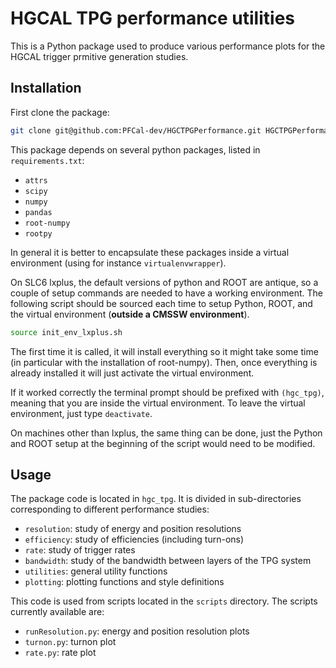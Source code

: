 # HGCAL TPG performance utilities
This is a Python package used to produce various performance plots for the HGCAL trigger prmitive generation studies.

## Installation
First clone the package:
```bash
git clone git@github.com:PFCal-dev/HGCTPGPerformance.git HGCTPGPerformance
```

This package depends on several python packages, listed in `requirements.txt`:
* `attrs`
* `scipy`
* `numpy`
* `pandas`
* `root-numpy`
* `rootpy`

In general it is better to encapsulate these packages inside a virtual environment (using for instance `virtualenvwrapper`).

On SLC6 lxplus, the default versions of python and ROOT are antique, so a couple of setup commands are needed to have a working environment. The following script should be sourced each time to setup Python, ROOT, and the virtual environment (**outside a CMSSW environment**).
```bash
source init_env_lxplus.sh
```
The first time it is called, it will install everything so it might take some time (in particular with the installation of root-numpy). Then, once everything is already installed it will just activate the virtual environment.

If it worked correctly the terminal prompt should be prefixed with `(hgc_tpg)`, meaning that you are inside the virtual environment. To leave the virtual environment, just type `deactivate`.

On machines other than lxplus, the same thing can be done, just the Python and ROOT setup at the beginning of the script would need to be modified.

## Usage
The package code is located in `hgc_tpg`. It is divided in sub-directories corresponding to different performance studies:
* `resolution`: study of energy and position resolutions
* `efficiency`: study of efficiencies (including turn-ons)
* `rate`: study of trigger rates
* `bandwidth`: study of the bandwidth between layers of the TPG system
* `utilities`: general utility functions
* `plotting`: plotting functions and style definitions

This code is used from scripts located in the `scripts` directory. The scripts currently available are:
* `runResolution.py`: energy and position resolution plots
* `turnon.py`: turnon plot
* `rate.py`: rate plot


